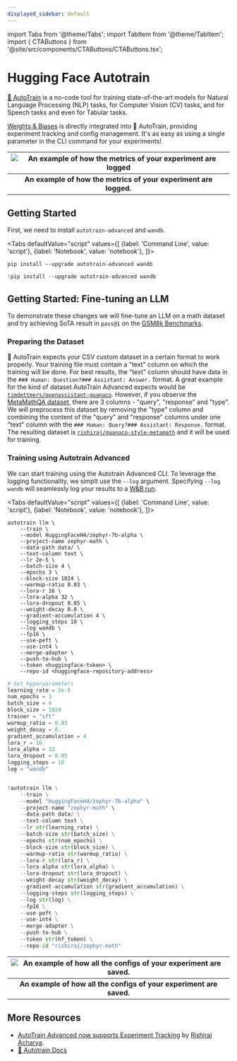 ```yaml
---
displayed_sidebar: default
---
```


import Tabs from '@theme/Tabs';
import TabItem from '@theme/TabItem';
import { CTAButtons } from '@site/src/components/CTAButtons/CTAButtons.tsx';

# Hugging Face Autotrain

[🤗 AutoTrain](https://huggingface.co/docs/autotrain/index) is a no-code tool for training state-of-the-art models for Natural Language Processing (NLP) tasks, for Computer Vision (CV) tasks, and for Speech tasks and even for Tabular tasks.

[Weights & Biases](http://wandb.com/) is directly integrated into 🤗 AutoTrain, providing experiment tracking and config management. It's as easy as using a single parameter in the CLI command for your experiments!

| ![An example of how the metrics of your experiment are logged](@site/static/images/integrations/hf-autotrain-1.png) | 
|:--:| 
| **An example of how the metrics of your experiment are logged.** |

## Getting Started

First, we need to install `autotrain-advanced` and `wandb`.

<Tabs
  defaultValue="script"
  values={[
    {label: 'Command Line', value: 'script'},
    {label: 'Notebook', value: 'notebook'},
  ]}>
  <TabItem value="script">

```shell
pip install --upgrade autotrain-advanced wandb
```

  </TabItem>
  <TabItem value="notebook">

```python
!pip install --upgrade autotrain-advanced wandb
```

  </TabItem>
</Tabs>

## Getting Started: Fine-tuning an LLM

To demonstrate these changes we will fine-tune an LLM on a math dataset and try achieving SoTA result in `pass@1` on the [GSM8k Benchmarks](https://github.com/openai/grade-school-math).

### Preparing the Dataset

🤗 AutoTrain expects your CSV custom dataset in a certain format to work properly. Your training file must contain a "text" column on which the training will be done. For best results, the "text" column should have data in the `### Human: Question?### Assistant: Answer.` format. A great example for the kind of dataset AutoTrain Advanced expects would be [`timdettmers/openassistant-guanaco`](https://huggingface.co/datasets/timdettmers/openassistant-guanaco). However, if you observe the [MetaMathQA dataset](https://huggingface.co/datasets/meta-math/MetaMathQA), there are 3 columns - "query", "response" and "type". We will preprocess this dataset by removing the "type" column and combining the content of the "query" and "response" columns under one "text" column with the `### Human: Query?### Assistant: Response.` format. The resulting dataset is [`rishiraj/guanaco-style-metamath`](https://huggingface.co/datasets/rishiraj/guanaco-style-metamath) and it will be used for training.

### Training using Autotrain Advanced

We can start training using the Autotrain Advanced CLI. To leverage the logging functionality, we simplt use the `--log` argument. Specifying `--log wandb` will seamlessly log your results to a [W&B run](https://docs.wandb.ai/guides/runs). 

<Tabs
  defaultValue="script"
  values={[
    {label: 'Command Line', value: 'script'},
    {label: 'Notebook', value: 'notebook'},
  ]}>
  <TabItem value="script">

```shell
autotrain llm \
    --train \
    --model HuggingFaceH4/zephyr-7b-alpha \
    --project-name zephyr-math \
    --data-path data/ \
    --text-column text \
    --lr 2e-5 \
    --batch-size 4 \
    --epochs 3 \
    --block-size 1024 \
    --warmup-ratio 0.03 \
    --lora-r 16 \
    --lora-alpha 32 \
    --lora-dropout 0.05 \
    --weight-decay 0.0 \
    --gradient-accumulation 4 \
    --logging_steps 10 \
    --log wandb \
    --fp16 \
    --use-peft \
    --use-int4 \
    --merge-adapter \
    --push-to-hub \
    --token <huggingface-token> \
    --repo-id <huggingface-repository-address>
```

  </TabItem>
  <TabItem value="notebook">

```python
# Set hyperparameters
learning_rate = 2e-5
num_epochs = 3
batch_size = 4
block_size = 1024
trainer = "sft"
warmup_ratio = 0.03
weight_decay = 0.
gradient_accumulation = 4
lora_r = 16
lora_alpha = 32
lora_dropout = 0.05
logging_steps = 10
log = "wandb"


!autotrain llm \
    --train \
    --model "HuggingFaceH4/zephyr-7b-alpha" \
    --project-name "zephyr-math" \
    --data-path data/ \
    --text-column text \
    --lr str(learning_rate) \
    --batch-size str(batch_size) \
    --epochs str(num_epochs) \
    --block-size str(block_size) \
    --warmup-ratio str(warmup_ratio) \
    --lora-r str(lora_r) \
    --lora-alpha str(lora_alpha) \
    --lora-dropout str(lora_dropout) \
    --weight-decay str(weight_decay) \
    --gradient-accumulation str(gradient_accumulation) \
    --logging-steps str(logging_steps) \
    --log str(log) \
    --fp16 \
    --use-peft \
    --use-int4 \
    --merge-adapter \
    --push-to-hub \
    --token str(hf_token) \
    --repo-id "rishiraj/zephyr-math"
```

  </TabItem>
</Tabs>

| ![An example of how all the configs of your experiment are saved.](@site/static/images/integrations/hf-autotrain-2.gif) | 
|:--:| 
| **An example of how all the configs of your experiment are saved.** |

## More Resources

* [AutoTrain Advanced now supports Experiment Tracking](https://huggingface.co/blog/rishiraj/log-autotrain) by [Rishiraj Acharya](https://huggingface.co/rishiraj).
* [🤗 Autotrain Docs](https://huggingface.co/docs/autotrain/index)